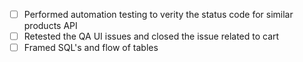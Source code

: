 - [ ] Performed automation testing to verity the status code for similar products API
- [ ] Retested the QA UI issues and closed the issue related to cart 
- [ ] Framed SQL's and flow of tables 